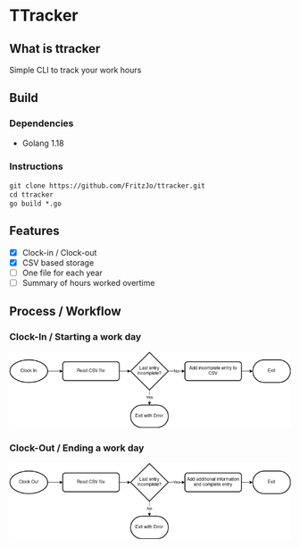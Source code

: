 # TTracker
## What is ttracker
Simple CLI to track your work hours

## Build
### Dependencies
* Golang 1.18

### Instructions
```shell
git clone https://github.com/FritzJo/ttracker.git
cd ttracker
go build *.go
```

## Features
- [x] Clock-in / Clock-out
- [x] CSV based storage
- [ ] One file for each year
- [ ] Summary of hours worked overtime

## Process / Workflow
### Clock-In / Starting a work day
![alt text](doc/images/ttracker_process_clockin.drawio.png "Clock-In process")


### Clock-Out / Ending a work day
![alt text](doc/images/ttracker_process_clockout.drawio.png "Clock-Out process")
